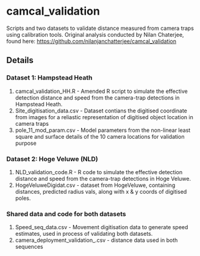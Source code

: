 # camcal_validation
Scripts and two datasets to validate distance measured from camera traps using calibration tools. Original analysis conducted by Nilan Chaterjee, found here: https://github.com/nilanjanchatterjee/camcal_validation

## Details

### Dataset 1: Hampstead Heath

1. camcal_validation_HH.R - Amended R script to simulate the effective detection distance and speed from the camera-trap detections in Hampstead Heath. 
2. Site_digitisation_data.csv - Dataset contians the digitised coordinate from images for a reliastic representation of digitised object location in camera traps
3. pole_11_mod_param.csv - Model parameters from the non-linear least square and surface details of the 10 camera locations for validation purpose

### Dataset 2: Hoge Veluwe (NLD)

1. NLD_validation_code.R - R code to simulate the effective detection distance and  speed from the camera-trap detections in Hoge Veluwe.
2. HogeVeluweDigidat.csv - dataset from HogeVeluwe, containing distances, predicted radius vals, along with x & y coords of digitised poles.


### Shared data and code for both datasets

1. Speed_seq_data.csv - Movement digitisation data to generate speed estimates, used in process of validating both datasets.
2. camera_deployment_validation_.csv - distance data used in both sequences


